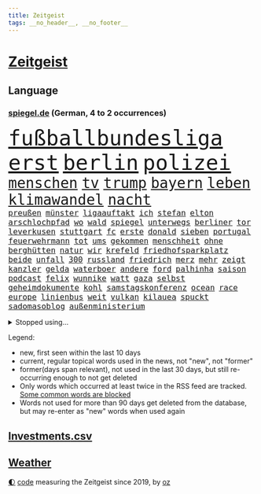 ```yaml
---
title: Zeitgeist
tags: __no_header__, __no_footer__
---
```


# [Zeitgeist](https://oliz.io/zeitgeist/)

## Language

<h3><a href="https://www.spiegel.de" target="_blank">spiegel.de</a> (German, 4 to 2 occurrences)</h3>
<p style="font-family:monospace">
<span style="font-size:32pt"><a href="news_links.html#fußballbundesliga" class="current">fußballbundesliga</a></span>
<span style="font-size:32pt"><a href="news_links.html#erst" class="current">erst</a></span>
<span style="font-size:32pt"><a href="news_links.html#berlin" class="current">berlin</a></span>
<span style="font-size:32pt"><a href="news_links.html#polizei" class="current">polizei</a></span>
<br>
<span style="font-size:22pt"><a href="news_links.html#menschen" class="current">menschen</a></span>
<span style="font-size:22pt"><a href="news_links.html#tv" class="current">tv</a></span>
<span style="font-size:22pt"><a href="news_links.html#trump" class="current">trump</a></span>
<span style="font-size:22pt"><a href="news_links.html#bayern" class="current">bayern</a></span>
<span style="font-size:22pt"><a href="news_links.html#leben" class="current">leben</a></span>
<span style="font-size:22pt"><a href="news_links.html#klimawandel" class="current">klimawandel</a></span>
<span style="font-size:22pt"><a href="news_links.html#nacht" class="current">nacht</a></span>
<br>
<span style="font-size:12pt"><a href="news_links.html#preußen" class="new">preußen</a></span>
<span style="font-size:12pt"><a href="news_links.html#münster" class="current">münster</a></span>
<span style="font-size:12pt"><a href="news_links.html#ligaauftakt" class="new">ligaauftakt</a></span>
<span style="font-size:12pt"><a href="news_links.html#ich" class="current">ich</a></span>
<span style="font-size:12pt"><a href="news_links.html#stefan" class="current">stefan</a></span>
<span style="font-size:12pt"><a href="news_links.html#elton" class="new">elton</a></span>
<span style="font-size:12pt"><a href="news_links.html#arschlochpfad" class="new">arschlochpfad</a></span>
<span style="font-size:12pt"><a href="news_links.html#wo" class="current">wo</a></span>
<span style="font-size:12pt"><a href="news_links.html#wald" class="current">wald</a></span>
<span style="font-size:12pt"><a href="news_links.html#spiegel" class="current">spiegel</a></span>
<span style="font-size:12pt"><a href="news_links.html#unterwegs" class="current">unterwegs</a></span>
<span style="font-size:12pt"><a href="news_links.html#berliner" class="current">berliner</a></span>
<span style="font-size:12pt"><a href="news_links.html#tor" class="current">tor</a></span>
<span style="font-size:12pt"><a href="news_links.html#leverkusen" class="current">leverkusen</a></span>
<span style="font-size:12pt"><a href="news_links.html#stuttgart" class="current">stuttgart</a></span>
<span style="font-size:12pt"><a href="news_links.html#fc" class="current">fc</a></span>
<span style="font-size:12pt"><a href="news_links.html#erste" class="current">erste</a></span>
<span style="font-size:12pt"><a href="news_links.html#donald" class="current">donald</a></span>
<span style="font-size:12pt"><a href="news_links.html#sieben" class="current">sieben</a></span>
<span style="font-size:12pt"><a href="news_links.html#portugal" class="current">portugal</a></span>
<span style="font-size:12pt"><a href="news_links.html#feuerwehrmann" class="new">feuerwehrmann</a></span>
<span style="font-size:12pt"><a href="news_links.html#tot" class="current">tot</a></span>
<span style="font-size:12pt"><a href="news_links.html#ums" class="current">ums</a></span>
<span style="font-size:12pt"><a href="news_links.html#gekommen" class="current">gekommen</a></span>
<span style="font-size:12pt"><a href="news_links.html#menschheit" class="current">menschheit</a></span>
<span style="font-size:12pt"><a href="news_links.html#ohne" class="current">ohne</a></span>
<span style="font-size:12pt"><a href="news_links.html#berghütten" class="current">berghütten</a></span>
<span style="font-size:12pt"><a href="news_links.html#natur" class="current">natur</a></span>
<span style="font-size:12pt"><a href="news_links.html#wir" class="current">wir</a></span>
<span style="font-size:12pt"><a href="news_links.html#krefeld" class="current">krefeld</a></span>
<span style="font-size:12pt"><a href="news_links.html#friedhofsparkplatz" class="new">friedhofsparkplatz</a></span>
<span style="font-size:12pt"><a href="news_links.html#beide" class="current">beide</a></span>
<span style="font-size:12pt"><a href="news_links.html#unfall" class="current">unfall</a></span>
<span style="font-size:12pt"><a href="news_links.html#300" class="current">300</a></span>
<span style="font-size:12pt"><a href="news_links.html#russland" class="current">russland</a></span>
<span style="font-size:12pt"><a href="news_links.html#friedrich" class="current">friedrich</a></span>
<span style="font-size:12pt"><a href="news_links.html#merz" class="current">merz</a></span>
<span style="font-size:12pt"><a href="news_links.html#mehr" class="current">mehr</a></span>
<span style="font-size:12pt"><a href="news_links.html#zeigt" class="current">zeigt</a></span>
<span style="font-size:12pt"><a href="news_links.html#kanzler" class="current">kanzler</a></span>
<span style="font-size:12pt"><a href="news_links.html#gelda" class="new">gelda</a></span>
<span style="font-size:12pt"><a href="news_links.html#waterboer" class="new">waterboer</a></span>
<span style="font-size:12pt"><a href="news_links.html#andere" class="current">andere</a></span>
<span style="font-size:12pt"><a href="news_links.html#ford" class="current">ford</a></span>
<span style="font-size:12pt"><a href="news_links.html#palhinha" class="new">palhinha</a></span>
<span style="font-size:12pt"><a href="news_links.html#saison" class="current">saison</a></span>
<span style="font-size:12pt"><a href="news_links.html#podcast" class="current">podcast</a></span>
<span style="font-size:12pt"><a href="news_links.html#felix" class="current">felix</a></span>
<span style="font-size:12pt"><a href="news_links.html#wunnike" class="new">wunnike</a></span>
<span style="font-size:12pt"><a href="news_links.html#watt" class="new">watt</a></span>
<span style="font-size:12pt"><a href="news_links.html#gaza" class="current">gaza</a></span>
<span style="font-size:12pt"><a href="news_links.html#selbst" class="current">selbst</a></span>
<span style="font-size:12pt"><a href="news_links.html#geheimdokumente" class="new">geheimdokumente</a></span>
<span style="font-size:12pt"><a href="news_links.html#kohl" class="current">kohl</a></span>
<span style="font-size:12pt"><a href="news_links.html#samstagskonferenz" class="new">samstagskonferenz</a></span>
<span style="font-size:12pt"><a href="news_links.html#ocean" class="current">ocean</a></span>
<span style="font-size:12pt"><a href="news_links.html#race" class="new">race</a></span>
<span style="font-size:12pt"><a href="news_links.html#europe" class="new">europe</a></span>
<span style="font-size:12pt"><a href="news_links.html#linienbus" class="current">linienbus</a></span>
<span style="font-size:12pt"><a href="news_links.html#weit" class="current">weit</a></span>
<span style="font-size:12pt"><a href="news_links.html#vulkan" class="current">vulkan</a></span>
<span style="font-size:12pt"><a href="news_links.html#kilauea" class="new">kilauea</a></span>
<span style="font-size:12pt"><a href="news_links.html#spuckt" class="current">spuckt</a></span>
<span style="font-size:12pt"><a href="news_links.html#sadomasoblog" class="new">sadomasoblog</a></span>
<span style="font-size:12pt"><a href="news_links.html#außenministerium" class="current">außenministerium</a></span>
</p>
<details>
<summary>Stopped using...</summary>
<p class="former" style="font-size:12pt">
beobachtet(1767) bieten(1766) erklärung(1766) nationalspieler(1766) öffentlichen(1766) atmosphäre(1765) bedeuten(1765) eskalation(1765) sebastian(1765) ausländische(1764) elfmeter(1764) lebensmittel(1764) raus(1764) verschärfen(1764) anderer(1763) geliefert(1763) sinken(1763) stolz(1763) fbi(1762) passagiere(1762) unternehmer(1762) amerika(1761) chinesischen(1761) stiftung(1761) warentest(1761) londoner(1760) 33(1759) neuseeland(1759) parteichef(1759) allianz(1758) förderung(1758) leer(1758) november(1758) rest(1758) schatten(1758) streitkräfte(1758) wirkung(1758) athleten(1757) länge(1757) spott(1757) ausschreitungen(1756) hört(1756) klingt(1756) trennung(1756) kölner(1755) berlins(1754) verteidigungsministerium(1754) vorjahr(1754) ii(1753) islamischen(1753) regt(1753) sturm(1753) dementiert(1752) befreien(1751) debakel(1751) franziskus(1750) leichen(1750) mieten(1750) versuchte(1750) vorsprung(1750) erlebte(1749) üben(1749) gaben(1748) attacken(1747) erinnern(1747) schuss(1747) absage(1746) herr(1746) jüngere(1746) spanische(1744) begriff(1743) katholische(1743) verzichten(1743) enden(1742) olympische(1742) polnische(1741) steffen(1740) letztes(1739) betrifft(1738) kooperation(1738) projekte(1737) papier(1736) großem(1735) offenbart(1734) dauert(1723) staatlichen(1721) überfall(1719) gruppen(1718) olympia(1718) identität(1716) lehrkräfte(1710) kontert(1708) rakete(1699) leiter(1682) sachen(1678) panzer(1631) sammelt(1511) fachkräftemangel(1504) ausgefallen(1470) kuriose(1454) 20000(1453) king(1436) diebe(1429) investiert(1427) stern(1390) regierungschefin(1387) tödlichem(1367) fußballs(1359) auge(1356) gefechte(1311) ben(1301) gelöst(1245) günstige(1221) fußballerinnen(1218) kenia(1164) kai(1163) stärksten(1159) joshua(1156) erntet(1138) eautos(1124) rettungsaktion(1121) nennen(1120) digitale(1117) landwirtschaft(1115) raten(1091) kündigung(1071) eingreifen(1070) ernährung(1061) kollege(1044) methoden(1033) razzien(1029) parolen(1025) rückstand(1025) indonesien(1023) luftangriffe(1009) aussichten(995) einstige(994) kommentiert(985) game(976) flogen(972) 47(970) gelegenheit(966) erleidet(938) attackieren(899) rio(881) zogen(880) kreuz(875) z(871) handelte(869) asylpolitik(860) unterschiede(856) beine(833) versteckt(819) auswirken(817) berühmtesten(815) schief(815) beruft(797) qualität(791) budget(784) steve(770) schweigt(764) desaster(754) stockt(753) sicherheitsmaßnahmen(745) geflohen(733) unerwartet(722) wirbel(714) verkehrsunfall(710) suv(696) qualifikation(681) demos(666) damaskus(644) via(642) dokument(638) luftangriff(638) positioniert(636) rafah(635) club(633) schlaf(632) perry(630) gespalten(617) ehepaar(616) demnächst(609) ryan(607) kontrolliert(604) verspätung(604) billie(594) umfangreiche(589) viertelfinale(588) grundgesetz(585) rutscht(576) toni(576) raumfahrt(571) format(569) wunder(567) gesundheitszustand(566) niemals(563) spannend(558) 160(551) jr(550) kontroversen(549) prallte(547) pferd(537) marathon(536) verbotene(535) angeordnet(534) falscher(534) strategische(532) fair(516) lüge(513) internen(511) vertritt(504) flüchtlingen(500) bomben(499) einblick(499) auswärtigen(498) messen(498) rechtsradikale(497) kulissen(494) porträt(493) bewerbung(492) bekannter(490) ausprobiert(487) bedrohen(487) 20jähriger(485) wohngebiet(477) gerne(474) vorstellung(462) kontrollen(460) depression(459) hals(456) rafael(454) besitzt(449) leitete(448) begeisterung(441) gewachsen(440) rutschen(434) albanien(430) reynolds(430) robin(430) christen(428) tourist(426) kurse(424) einsam(419) trümmern(415) gleichen(411) vermummte(406) günstig(400) peinlich(400) gemeinsames(398) umstrittenem(398) bekamen(394) ran(393) strenge(391) verkörpert(389) gefühlen(387) erkrankungen(383) merken(375) bundesnetzagentur(373) feind(372) personalie(371) potenzielle(371) sparprogramm(371) ahmed(370) nicolas(365) hunderten(363) betriebsrat(361) jemen(360) sitzung(360) 27jährige(358) 81(358) bach(356) gestaltet(356) michelle(356) entlassungen(355) ceo(353) japans(353) dax(348) grönland(348) zustimmung(346) abbau(343) arbeitsplätze(343) vergangen(341) verweis(341) image(340) parteichefin(339) abgefangen(337) dienstagmorgen(337) sahen(337) nachhaltig(336) container(335) gelangt(335) absender(331) baku(330) ralph(330) belastung(329) inflationsrate(327) geschenke(323) recherchen(323) bundesrichter(321) pflichten(321) 98(320) fünftel(311) offenheit(311) ausgehen(310) grundschulen(310) frisur(309) kriegs(307) rockstar(307) vogel(303) seitenhieb(301) eva(300) laufenden(296) aufarbeitung(290) trends(290) eingelegt(288) ukrainepolitik(288) einstellung(286) sprüchen(286) zusätzlich(286) größeres(285) holocaustüberlebende(281) abseits(279) parteikollegen(278) uhaft(278) bürgern(274) entlastungen(274) black(271) gesänge(271) islamischer(270) aufstand(267) spielerin(267) fähre(265) russlandsanktionen(262) zufriedenheit(262) afdchefin(261) bürgerkriegsland(260) dienste(260) 14jährige(259) berücksichtigt(258) zielscheibe(258) amtierende(256) beliebte(255) gewinnerin(254) krankheiten(253) dobrindt(252) gegeneinander(252) gewannen(252) suspendiert(252) vertrauten(250) ussenat(249) herunter(248) schmerz(248) syrischen(248) 78jährige(247) disziplin(247) fantasie(246) fähigkeiten(246) sämtliche(246) unglücks(243) beworben(242) lenkrad(240) lobbyisten(240) termine(238) schiffsunglück(237) unterfranken(236) mobilität(235) vereinigte(233) signagründer(229) fbichef(228) gegenmaßnahmen(228) palliativarzt(228) fußballklubs(227) filmte(226) rätselhafte(226) brian(225) entzug(224) katy(224) beamter(223) rassistisches(223) mehrjährigen(222) belgier(219) reiste(219) sanktionspaket(219) dreh(218) trailer(218) alsharaa(216) längsten(216) charli(214) geleitet(214) pfarrer(214) xcx(214) zielen(214) british(213) dankbar(213) entzieht(213) 2045(211) menschenmenge(210) atomkraft(209) tauschen(209) grünes(208) wonach(208) nordrheinwestfälischen(207) santa(207) schärfere(207) baubranche(206) häftling(206) inhalt(206) single(206) woanders(206) radwege(205) abo(203) suchaktion(203) unbekannt(202) luka(201) premierministerin(201) regierte(201) szenario(201) treu(201) bundesagentur(200) radprofi(200) freier(199) rechnerisch(199) vietnam(199) bestens(198) predigt(198) sechzigerjahren(198) festen(196) verdoppeln(196) gleichstellung(195) rbb(195) vorzugehen(195) klimaneutral(194) sauer(194) brennen(192) chronologie(192) rentenversicherung(192) w(192) erneuerung(191) echo(190) flüssen(190) vierter(190) akt(189) routine(189) fern(188) kroatien(188) spannung(188) profifußball(186) station(186) märchen(184) rivale(184) taskforce(183) gerichtsurteil(182) patricia(182) geflogen(181) luxus(181) einbrecher(179) spitzen(179) ungültig(179) überraschungserfolg(178) handelspartner(177) boulevardzeitung(176) zollkrieg(176) gewissen(175) gucken(175) publik(175) beteiligen(174) managerin(172) unterzahl(172) biopic(171) 13jähriger(170) luftschläge(170) ankara(169) barcelonas(169) schusswechsel(169) boomer(168) wimbledon(168) runter(167) winkel(167) extremer(166) raketenangriff(166) roy(166) übergangspräsident(165) entzweit(164) internationalem(164) definieren(163) rechnungshof(163) wesen(163) klettern(162) moderner(162) brandstiftung(161) verteilen(161) hohem(160) utah(160) intendant(159) negativ(159) rechtfertigt(158) 66(157) landesweit(157) ressourcen(157) staatspräsident(157) unfreiwillig(157) aufgegangen(156) ausgeht(156) monaco(156) künstlich(155) 31jährige(154) gescheiterter(154) mitnehmen(154) quadrat(154) sozialer(154) strukturen(154) solarzellen(153) topeak(153) venus(153) verhandlungstisch(153) umgekehrt(151) onlinehändler(149) wangerooge(149) aufgebraucht(148) iwstudie(148) schwarzwald(148) bischöfe(146) geschlechtern(146) glücklichen(145) kommilitonen(145) lahav(145) shapira(145) diplomatischer(144) gebunden(144) 88(143) gehackt(143) erschaffen(141) ärmsten(141) 1975(140) ackerland(140) narren(140) pkk(140) lorenz(139) umgesiedelt(139) unwetter(137) erdbeeren(136) extremisten(136) moralische(135) südlichen(135) umweltorganisationen(135) ausgebildet(134) mathieu(134) amann(133) melanie(133) big(132) extremistische(132) formiert(132) monster(132) kreta(131) vermissten(131) tragische(130) angetrieben(129) argumentiert(129) drusen(129) gefälschten(129) großbaustelle(129) kraftakt(129) geistliche(128) hinten(128) wandern(128) belastungen(127) meistern(127) elektrische(126) letztlich(125) alexandra(124) autozulieferer(124) ernten(124) euparlament(124) fremdverschulden(124) verschiebungen(124) machtmissbrauch(123) north(123) schmuggler(123) szenarien(123) seen(122) spione(122) zeitungen(122) klassische(121) normale(121) 45jährigen(119) abermals(119) abgabe(119) blödsinn(119) kritischer(118) wehrmacht(118) ana(117) israeli(116) linkspartei(116) abflug(115) eingeräumt(115) stiehlt(115) bahnfahren(114) 23jähriger(113) exfinanzminister(112) gewissheit(112) höherer(112) milliardensumme(112) spiegelkorrespondentin(112) spürt(112) adolescence(111) herausfinden(111) mischen(111) neuzulassungen(111) usexporte(111) ausreißer(110) jungs(110) nationalfeiertag(110) schwimmer(110) unglaublich(110) verleiht(109) berufungsgericht(108) komplette(108) pflegebedürftige(108) verarbeiten(108) wütenden(108) junis(107) tshirt(107) dj(106) ertappt(106) kommissionspräsidentin(106) giovanna(105) inselstaat(105) benkos(104) festgesetzt(104) niedersächsischen(104) organisatoren(104) flossen(103) recherchiert(103) superheld(103) verheiratet(103) aufgedeckt(102) ausgegraben(102) lukrativen(102) liege(101) praktische(101) umfallen(100) würzburg(100) verschont(99) veruntreuung(99) ansprüche(98) it(98) plätze(98) regenfällen(98) ungemütlich(98) abgehalten(97) kriegsbeginn(97) sumy(97) einschreiten(96) kurios(96) thematisiert(96) datenbank(95) gegenseitig(95) menschliche(95) zucker(95) forciert(94) weicht(94) bewaffneter(93) durchfall(93) gemischten(93) jonathan(93) verwüsten(93) abschiebepolitik(92) akten(92) bergab(92) heiligen(92) aufwendig(91) deutschkolumne(91) fantastischen(91) freiwilligkeit(91) gestiegenen(91) schräg(91) trotzte(91) absichten(90) anleitung(90) durchschwimmen(90) erfüllung(90) khalifa(90) kiassistenten(90) meeresbewohner(90) 3dgrafik(89) foundation(89) schiefgehen(89) verhält(89) würdenträger(89) angesteckt(88) bundesverwaltungsgericht(88) ermittlerin(88) gladbach(88) kerl(88) quereinsteiger(88) überwiegt(88) fonds(87) nelles(87) pflanzliche(87) schutzsuchenden(87) solcher(87) unvollendeten(87) drink(86) jersey(86) ruhestätte(86) achterbahn(85) durchhalten(85) hotz(85) hotzo(85) klassischen(85) singh(85) unbeliebt(85) bedrohten(84) lindern(84) selma(84) traditionsklub(84) auszubremsen(83) durchatmen(83) rechtsausschuss(83) vermeintlichen(83) schwachstelle(82) sendeplatz(82) special(82) verunsicherte(82) westdeutsche(82) 1100(81) angegriffene(81) hatz(81) natalie(81) verhasst(81) verteuern(81) fernsehmoderatorin(80) gittern(80) krankenwagen(80) lehramtsstudium(80) stellenweise(80) thessaloniki(80) verbliebenen(80) bereisen(79) berühmter(79) erstreitet(79) fahrern(79) schnellere(79) auskennen(78) dazugehören(78) interimspräsident(78) spdfraktion(78) verweigerte(78) weiblicher(78) 20jährige(77) beißen(77) christliche(77) kitools(77) religiösen(77) tierrechtler(77) untereinander(77) wichtigster(77) österreicher(77) meinungen(76) systematische(76) abfinden(75) bedankt(75) endlosen(75) jeju(75) lamine(75) packt(75) samstagabend(75) schockmoment(75) spiegelquartett(75) wasserversorgung(75) yamal(75) 18jährigen(74) beckham(74) beckhams(74) bühnen(74) lösten(74) nordengland(74) rückläufig(74) trösten(74) weltöffentlichkeit(74) friederike(73) geräten(73) gestolpert(73) sturmböen(73) talente(73) toleranz(73) unermüdlich(73) hauptstädten(72) nachteile(72) passierte(72) poulsen(72) spdkandidatin(72) yussuf(72) ansage(71) doppelten(71) eilish(71) gaststätte(71) popp(71) sanierungsarbeiten(71) unternimmt(71) credit(70) drohnenangriffen(70) faul(70) francis(70) schockanrufe(70) suisse(70) swyrydenko(70) tvmoderator(70) lebensgefährliche(69) eindrücklich(68) evamaria(68) goethe(68) intern(68) krisengebieten(68) missbrauchen(68) oasissänger(68) prescht(68) regionalverkehr(68) rotes(68) vorhergesagt(68) abc(67) atomkraftwerke(67) legend(67) leib(67) rügt(67) toilettengang(67) unverzüglich(67) übersah(67) erbrechen(66) falschbehauptungen(66) syriens(66) variante(66) bizarrsten(65) filmprojekt(65) kalkuliert(65) konsulat(65) transporter(65) auslandsressorts(64) diversität(64) enormem(64) gekündigt(64) geschwiegen(64) gewalttätigen(64) lupe(64) verhaften(64) klara(63) comey(62) dfbteam(62) euhaushalt(62) existenz(62) gesinnung(62) huang(62) louis(62) maß(62) nvidiachef(62) vergessene(62) erstaunliche(61) profiteure(61) rückwärts(61) sympathisiert(61) zeitraum(61) beinen(60) eindhoven(60) formate(60) kundendaten(60) prorussischen(60) sparpläne(60) unglaubliche(60) lebensjahr(59) berlinneukölln(58) blacklivesmatterbewegung(58) ernsthafte(58) luftverteidigung(58) polizeikräfte(58) popband(58) schuldenberg(58) verschärfung(58) wertet(58) bereitete(57) hochtaunuskreis(57) klimafreundlich(57) kronberg(57) sommeroffensive(57) uber(57) altersklasse(56) kristen(56) seltsam(56) starkoch(56) tournee(56) vicky(56) vilnius(56) zuge(56) absprachen(55) bestzeit(55) betroffener(55) cessna(55) claus(55) ehrgeizige(55) ertragen(55) königs(55) tierrechtsaktivisten(55) werkzeug(55) überspringt(55) abgezogen(54) beutel(54) einhegen(54) rückruf(54) südosten(54) testsieger(54) verärgern(54) anthropic(53) arbeitsklima(53) fusion(53) rekordtemperaturen(53) wiederentdeckt(53) zolldrohung(53) befürworten(52) errichteten(52) fälschlicherweise(52) kick(52) mehrjähriger(52) nadal(52) selbstbestimmung(52) verteilzentrum(52) ausgibt(51) beängstigend(51) dfbauswahl(51) gegend(51) münzen(51) neutral(51) staut(51) chelsea(50) denselben(50) humanitarian(50) hygiene(50) lächeln(50) sparkassen(50) bomb(49) busters(49) energieverbrauch(49) fehle(49) orchestrierte(49) parole(49) ruhestand(49) südafrikaner(49) autofahrerin(48) bestimmen(48) durchgeführt(48) elternpaar(48) jauch(48) küsten(48) sudhof(48) widerstände(48) wuchsen(48) absicht(47) ac(47) flutwarnung(47) pflichtelemente(47) satire(47) suizidversuch(47) tragisch(47) zwölfjähriger(47) 2004(46) bachlauf(46) hetzerischen(46) huber(46) nötigung(46) sprachtests(46) vierjährigen(46) zukommen(46) brennendem(45) debütantin(45) fahrradhändler(45) coronazeit(44) guyana(44) schriftstellerin(44) seltenes(44) clint(43) connie(43) einzuordnen(43) gelöscht(43) großmanöver(43) rechtskonservative(43) voß(43) wählte(43) wärmer(43) 600000(42) burnout(42) engpässen(42) geist(42) militärgütern(42) packen(42) resilienz(42) weitverbreitet(42) 2010(41) festlegen(41) konsole(41) scharmützel(41) zukünftig(41) bastian(40) brüsseler(40) gestohlenes(40) ivanović(40) schuldgefühle(40) schweinsteiger(40) cockpit(39) computersystem(39) fäuste(39) halte(39) nüchtern(39) rückgabe(39) abgeführt(38) dogg(38) einstürzende(38) erntehelfer(38) geschockt(38) maskengeschäfte(38) snoop(38) substanz(38) trumpfan(38) verkehren(38) zugspitze(38) camping(37) druckmittel(37) geoutet(37) harz(37) hinterbliebenen(37) nächstem(37) operiert(37) verteilzentren(37) lautstarke(36) luxusleben(36) schätzungen(36) tvansprache(36) videoclip(36) alfons(35) angelegte(35) innenpolitischen(35) jahrzehntelange(35) schuhbeck(35) haustierbesitzer(34) niederschläge(34) strengen(34) versäumnis(34) ahmedabad(33) mischten(33) strände(33) eingeht(32) fündig(32) gardasee(32) geradezu(32) luxusvilla(32) polnischer(32) zapfsäule(32) zugreisen(32) geprägten(31) india(31) richteten(31) schwarzarbeit(31) sonderermittlerin(31) usverteidigungsministerium(31) göttinger(30) unterhaus(30) zikaden(30) flüchen(29) kocht(29) observatory(29) tennisstar(29) 62(28) dreistesten(28) einwohnern(28) goldener(28) schwedens(28) umstellen(28) werbelüge(28) windbeutel(28) airindiaabsturz(27) einkaufszentrum(27) erzwingen(27) imperium(27) maxim(27) 280(26) jogger(26) klimavisum(26) neuartigen(26) potter(26) reale(26) topmodel(26) transformationsfonds(26) tuvalu(26) verbraucherschützerin(26) ehud(25) parteiisch(25) fünfzigerjahren(24) geisteswissenschaftler(24) homosexualität(24) klimafreundliche(24) leuten(24) lópez(24) mittels(24) roll(24) sirenen(24) todkranken(24) verpflegung(24) gewaltsame(23) heiße(23) legendärer(23) transfermarkt(23) antiisraelischen(22) bundeswehrlkw(22) erstrundenaus(22) religiöse(22) text(22) 1900(21) ablösesumme(21) defekt(21) einheitliche(21) europameister(21) fußballeuropameisterschaft(21) grundlegende(21) kontern(21) konzentrationslager(21) saisonarbeiter(21) abhören(20) betrugsvorwürfe(20) o’donnell(20) pokern(20) rosie(20) steuerreform(20) stürmerin(20) altbundeskanzler(19) berufe(19) bühl(19) chatgruppe(19) flaschen(19) geschichtsbücher(19) haushaltsplan(19) heulen(19) mamdani(19) zohran(19) unerträglich(18) vorbildlich(18) akte(17) benimmregeln(17) bergtour(17) bergwanderer(17) besetzte(17) bisweilen(17) erzbischof(17) hochschulgruppe(17) torhüterin(17) überproduktion(17) altlasten(16) berücksichtigen(16) bob(16) hochburg(16) sprinter(16) verhinderten(16) vylan(16) betteln(15) bezahlten(15) flammt(15) po(15) schmeckt(15) anita(14) capsuled(14) co₂gehalt(14) jahrhunderte(14) jammern(14) nationalelf(14) sicheres(14) sondersitzung(14) vorreiter(14) 2036(13) bärin(13) emaus(13) lachgas(13) teleskop(13) vingegaard(13) zusetzt(13) conni(12) emviertelfinale(12) hierher(12) kinderbuchfigur(12) kreuzfahrtschiffen(12) macklemore(12) störaktion(12) verachtet(12) zwischenfällen(12) dorn(11) echtem(11) etappen(11) fiasko(11) fledermaus(11) kitechnik(11) mangelernährten(11) marvin(11) milan(11) mitarbeiterin(11) tourdefranceetappe(11) unzeit(11) verfassungsrichterin(11) verteilaktion(11) überlebenskampf(11)
</p>
</details>
<p>Legend:
<ul>
<li><span class="new">new</span>, first seen within the last 10 days</li>
<li><span class="current">current</span>, regular topical words used in the news, not "new", not "former"</li>
<li><span class="former">former(days span relevant)</span>, not used in the last 30 days, but still re-occurring enough to not get deleted</li>
<li>Only words which occurred at least twice in the RSS feed are tracked. <a href="language/filters.py">Some common words are blocked</a></li>
<li>Words not used for more than 90 days get deleted from the database, but may re-enter as "new" words when used again</li>
</ul>
</p>

## [Investments](investments.html)[.csv](investments.csv)

## [Weather](weather.html)

<footer>
<a href="javascript:toggleTheme()" class="nav">🌓</a>
<a href="https://github.com/ooz/zeitgeist">code</a> measuring the Zeitgeist since 2019, by <a href="https://oliz.io">oz</a>
</footer>
